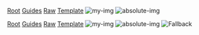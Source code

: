 [Root](./)
[Guides](./guides.md#with-anchor)
[Raw](./one-level/raw.html)
[Template](../up-one-level/template.njk)
![my-img](./images-one-level/my-img.svg)
![absolute-img](/absolute-img.svg)

<div>
  <a href="./">Root</a>
  <a href="./guides.md#with-anchor">Guides</a>
  <a href="./one-level/raw.html">Raw</a>
  <a href="../up-one-level/template.njk">Template</a>
  <img src="./images-one-level/my-img.svg" alt="my-img">
  <img src="/absolute-img.svg" alt="absolute-img">
  <picture>
    <source media="(min-width:465px)" srcset="./picture-min-465.jpg">
    <img src="../images-up-one-level/picture-fallback.jpg" alt="Fallback" style="width:auto;">
  </picture>
</div>
